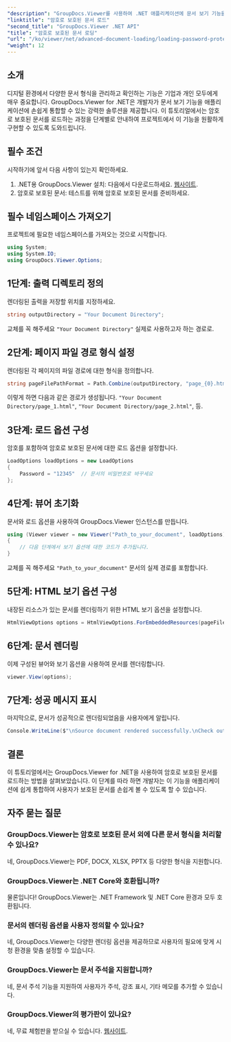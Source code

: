 ```yaml
---
"description": "GroupDocs.Viewer를 사용하여 .NET 애플리케이션에 문서 보기 기능을 손쉽게 통합하는 방법을 알아보세요. 이 튜토리얼에서는 포괄적인 단계별 가이드를 제공합니다."
"linktitle": "암호로 보호된 문서 로드"
"second_title": "GroupDocs.Viewer .NET API"
"title": "암호로 보호된 문서 로딩"
"url": "/ko/viewer/net/advanced-document-loading/loading-password-protected-document/"
"weight": 12
---
```


## 소개

디지털 환경에서 다양한 문서 형식을 관리하고 확인하는 기능은 기업과 개인 모두에게 매우 중요합니다. GroupDocs.Viewer for .NET은 개발자가 문서 보기 기능을 애플리케이션에 손쉽게 통합할 수 있는 강력한 솔루션을 제공합니다. 이 튜토리얼에서는 암호로 보호된 문서를 로드하는 과정을 단계별로 안내하여 프로젝트에서 이 기능을 원활하게 구현할 수 있도록 도와드립니다.

## 필수 조건

시작하기에 앞서 다음 사항이 있는지 확인하세요.

1. .NET용 GroupDocs.Viewer 설치: 다음에서 다운로드하세요. [웹사이트](https://releases.groupdocs.com/viewer/net/).
2. 암호로 보호된 문서: 테스트를 위해 암호로 보호된 문서를 준비하세요.

## 필수 네임스페이스 가져오기

프로젝트에 필요한 네임스페이스를 가져오는 것으로 시작합니다.

```csharp
using System;
using System.IO;
using GroupDocs.Viewer.Options;
```

## 1단계: 출력 디렉토리 정의

렌더링된 출력을 저장할 위치를 지정하세요.

```csharp
string outputDirectory = "Your Document Directory";
```
교체를 꼭 해주세요 `"Your Document Directory"` 실제로 사용하고자 하는 경로로.

## 2단계: 페이지 파일 경로 형식 설정

렌더링된 각 페이지의 파일 경로에 대한 형식을 정의합니다.

```csharp
string pageFilePathFormat = Path.Combine(outputDirectory, "page_{0}.html");
```

이렇게 하면 다음과 같은 경로가 생성됩니다. `"Your Document Directory/page_1.html"`, `"Your Document Directory/page_2.html"`, 등.

## 3단계: 로드 옵션 구성

암호를 포함하여 암호로 보호된 문서에 대한 로드 옵션을 설정합니다.

```csharp
LoadOptions loadOptions = new LoadOptions
{
    Password = "12345"  // 문서의 비밀번호로 바꾸세요
};
```

## 4단계: 뷰어 초기화

문서와 로드 옵션을 사용하여 GroupDocs.Viewer 인스턴스를 만듭니다.

```csharp
using (Viewer viewer = new Viewer("Path_to_your_document", loadOptions))
{
    // 다음 단계에서 보기 옵션에 대한 코드가 추가됩니다.
}
```
교체를 꼭 해주세요 `"Path_to_your_document"` 문서의 실제 경로를 포함합니다.

## 5단계: HTML 보기 옵션 구성

내장된 리소스가 있는 문서를 렌더링하기 위한 HTML 보기 옵션을 설정합니다.

```csharp
HtmlViewOptions options = HtmlViewOptions.ForEmbeddedResources(pageFilePathFormat);
```

## 6단계: 문서 렌더링

이제 구성된 뷰어와 보기 옵션을 사용하여 문서를 렌더링합니다.

```csharp
viewer.View(options);
```

## 7단계: 성공 메시지 표시

마지막으로, 문서가 성공적으로 렌더링되었음을 사용자에게 알립니다.

```csharp
Console.WriteLine($"\nSource document rendered successfully.\nCheck output in {outputDirectory}.");
```

## 결론

이 튜토리얼에서는 GroupDocs.Viewer for .NET을 사용하여 암호로 보호된 문서를 로드하는 방법을 살펴보았습니다. 이 단계를 따라 하면 개발자는 이 기능을 애플리케이션에 쉽게 통합하여 사용자가 보호된 문서를 손쉽게 볼 수 있도록 할 수 있습니다.

## 자주 묻는 질문

### GroupDocs.Viewer는 암호로 보호된 문서 외에 다른 문서 형식을 처리할 수 있나요?

네, GroupDocs.Viewer는 PDF, DOCX, XLSX, PPTX 등 다양한 형식을 지원합니다.

### GroupDocs.Viewer는 .NET Core와 호환됩니까?

물론입니다! GroupDocs.Viewer는 .NET Framework 및 .NET Core 환경과 모두 호환됩니다.

### 문서의 렌더링 옵션을 사용자 정의할 수 있나요?

네, GroupDocs.Viewer는 다양한 렌더링 옵션을 제공하므로 사용자의 필요에 맞게 시청 환경을 맞춤 설정할 수 있습니다.

### GroupDocs.Viewer는 문서 주석을 지원합니까?

네, 문서 주석 기능을 지원하여 사용자가 주석, 강조 표시, 기타 메모를 추가할 수 있습니다.

### GroupDocs.Viewer의 평가판이 있나요?

네, 무료 체험판을 받으실 수 있습니다. [웹사이트](https://releases.groupdocs.com/).